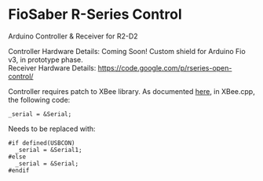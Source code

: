 FioSaber R-Series Control
=======

Arduino Controller &amp; Receiver for R2-D2

Controller Hardware Details: Coming Soon! Custom shield for Arduino Fio v3, in prototype phase.  
Receiver Hardware Details: https://code.google.com/p/rseries-open-control/

Controller requires patch to XBee library. As documented [here](http://forum.arduino.cc/index.php?topic=111354.0 "Serial compile issue"), in XBee.cpp, the following code:

`_serial = &Serial;`

Needs to be replaced with:

```
#if defined(USBCON)
  _serial = &Serial1;
#else
  _serial = &Serial;
#endif
```
